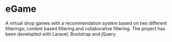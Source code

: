 # eGame
 A virtual shop games with a recommendation system based on two different filterings; content based filtering and collaborative filtering. The project has been developted with Laravel, Bootstrap and jQuery.
